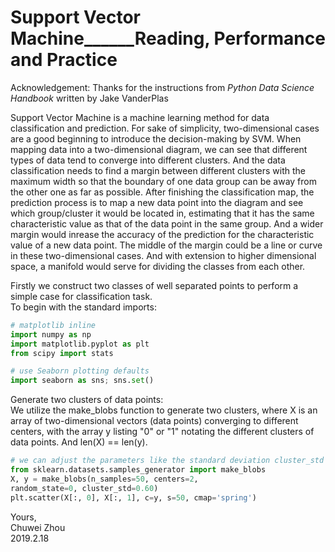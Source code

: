 # Support Vector Machine______Reading, Performance and Practice

Acknowledgement: Thanks for the instructions from _Python Data Science Handbook_ written by Jake VanderPlas                                 

Support Vector Machine is a machine learning method for data classification and prediction. For sake of simplicity, two-dimensional cases are a good beginning to introduce the decision-making by SVM. When mapping data into a two-dimensional diagram, we can see that different types of data tend to converge into different clusters. And the data classification needs to find a margin between different clusters with the maximum width so that the boundary of one data group can be away from the other one as far as possible. After finishing the classification map, the prediction process is to map a new data point into the diagram and see which group/cluster it would be located in, estimating that it has the same characteristic value as that of the data point in the same group. And a wider margin would inrease the accuracy of the prediction for the characteristic value of a new data point. The middle of the margin could be a line or curve in these two-dimensional cases. And with extension to higher dimensional space, a manifold would serve for dividing the classes from each other.                   
                   
                   
Firstly we construct two classes of well separated points to perform a simple case for classification task.            
To begin with the standard imports:             
```python
# matplotlib inline
import numpy as np
import matplotlib.pyplot as plt
from scipy import stats

# use Seaborn plotting defaults
import seaborn as sns; sns.set()
```
                  
Generate two clusters of data points:              
We utilize the make_blobs function to generate two clusters, where X is an array of two-dimensional vectors (data points) converging to different centers, with the array y listing "0" or "1" notating the different clusters of data points. And len(X) == len(y).          

```python
# we can adjust the parameters like the standard deviation cluster_std to obtain different distribution of dots with different levels of randomness
from sklearn.datasets.samples_generator import make_blobs
X, y = make_blobs(n_samples=50, centers=2,
random_state=0, cluster_std=0.60)
plt.scatter(X[:, 0], X[:, 1], c=y, s=50, cmap='spring')
```

               
Yours,                
Chuwei Zhou                   
2019.2.18              
